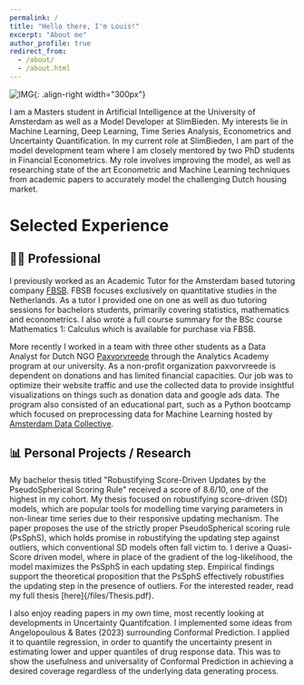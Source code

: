 ```yaml
---
permalink: /
title: "Hello there, I'm Louis!"
excerpt: "About me"
author_profile: true
redirect_from: 
  - /about/
  - /about.html
---
```


![IMG](/images/DALL·E%202024-02-05%2018.56.33%20-%20Illustrate%20a%20meme%20featuring%20a%20cartoonish%20robot%20with%20an%20expression%20of%20relief%20on%20its%20face.%20The%20robot,%20designed%20with%20a%20futuristic%20yet%20friendly%20appearance%20copy.jpg){: .align-right width="300px"}

I am a Masters student in Artificial Intelligence at the University of Amsterdam as well as a Model Developer at SlimBieden. My interests lie in Machine Learning, Deep Learning, Time Series Analysis, Econometrics and Uncertainty Quantification. In my current role at SlimBieden, I am part of the model development team where I am closely mentored by two PhD students in Financial Econometrics. My role involves improving the model, as well as researching state of the art Econometric and Machine Learning techniques from academic papers to accurately model the challenging Dutch housing market. 

# Selected Experience 

## 👷‍♂️ Professional 

I previously worked as an Academic Tutor for the Amsterdam based tutoring company [FBSB](https://www.fbsb.nl/). FBSB focuses exclusively on quantitative studies in the Netherlands. As a tutor I provided one on one as well as duo tutoring sessions for bachelors students, primarily covering statistics, mathematics and econometrics. I also wrote a full course summary for the BSc course Mathematics 1: Calculus which is available for purchase via FBSB. 

More recently I worked in a team with three other students as a Data Analyst for Dutch NGO [Paxvorvreede](https://paxvoorvrede.nl/) through the Analytics Academy program at our university. As a non-profit organization paxvorvreede is dependent on donations and has limited financial capacities. Our job was to optimize their website traffic and use the collected data to provide insightful visualizations on things such as donation data and google ads data. The program also consisted of an educational part, such as a Python bootcamp which focused on preprocessing data for Machine Learning hosted by [Amsterdam Data Collective](https://amsterdamdatacollective.com/).

## 📊 Personal Projects / Research 

My bachelor thesis titled "Robustifying Score-Driven Updates by the PseudoSpherical Scoring Rule" received a score of 8.6/10, one of the highest in my cohort. My thesis focused on robustifying score-driven (SD) models, which are popular tools for modelling time varying parameters in non-linear time series due to their responsive updating mechanism. The paper proposes the use of the strictly proper PseudoSpherical scoring rule (PsSphS), which holds promise in robustifying the updating step against outliers, which conventional SD models often fall victim to. I derive a Quasi-Score driven model, where in place of the gradient of the log-likelihood, the model maximizes the PsSphS in each updating step. Empirical findings support the theoretical proposition that the PsSphS effectively robustifies the updating step in the presence of outliers. For the interested reader, read my full thesis [here]{/files/Thesis.pdf}.

I also enjoy reading papers in my own time, most recently looking at developments in Uncertainty Quantifcation. I implemented some ideas from Angelopoulous & Bates (2023) surrounding Conformal Prediction. I applied it to quantile regression, in order to quantify the uncertainty present in estimating lower and upper quantiles of drug response data. This was to show the usefulness and universality of Conformal Prediction in achieving a desired coverage regardless of the underlying data generating process.








